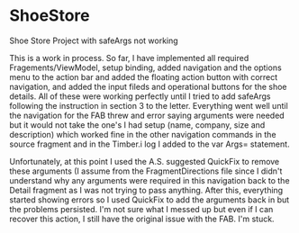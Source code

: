 # ShoeStore
Shoe Store Project with safeArgs not working

This is a work in process. So far, I have implemented all required Fragements/ViewModel, setup binding, added navigation and the options menu to the action bar and added the floating action button with correct navigation, and added the input fileds and operational buttons for the shoe details. All of these were working perfectly until I tried to add safeArgs following the instruction in section 3 to the letter. Everything went well until the navigation for the FAB threw and error saying arguments were needed but it would not take the one's I had setup (name, company, size and description) which worked fine in the other navigation commands in the source fragment and in the Timber.i log I added to the var Args= statement.

Unfortunately, at this point I used the A.S. suggested QuickFix to remove these arguments (I assume from the FragmentDirections file since I didn't understand why any arguments were required in this navigation back to the Detail fragment as I was not trying to pass anything. After this, everything started showing errors so I used QuickFix to add the arguments back in but the problems persisted. I'm not sure what I messed up but even if I can recover this action, I still have the original issue with the FAB. I'm stuck.
